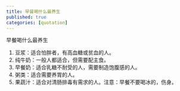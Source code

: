 ```yaml
---
title: 早餐喝什么最养生
published: true
categories: [quotation]
---
```


早餐喝什么最养生
1. 豆浆：适合怕胖者，有高血糖或贫血的人。
2. 纯牛奶：一般人都适合，但需要配主食。
3. 早餐奶：适合乳糖不耐受的人，需要制造饱腹感的人。
4. 粥类：适合需要养胃的人。
5. 果蔬汁：适合对清肠排毒有需求的人。注意：早餐不要喝冰的，伤身。
